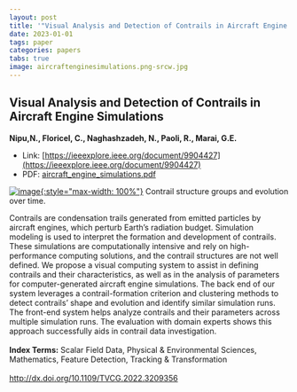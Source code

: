 ```yaml
---
layout: post
title: '"Visual Analysis and Detection of Contrails in Aircraft Engine Simulations"'
date: 2023-01-01
tags: paper
categories: papers
tabs: true
image: aircraftenginesimulations.png-srcw.jpg
---
```


## Visual Analysis and Detection of Contrails in Aircraft Engine Simulations
**Nipu,N., Floricel, C., Naghashzadeh, N., Paoli, R., Marai, G.E.**
- Link: [https://ieeexplore.ieee.org/document/9904427](https://ieeexplore.ieee.org/document/9904427)
- PDF: [aircraft_engine_simulations.pdf](/documents/aircraft_engine_simulations.pdf)


[![image](https://www.evl.uic.edu/output/originals/aircraftenginesimulations.png-srcw.jpg){:style="max-width: 100%"}](https://www.evl.uic.edu/output/originals/aircraftenginesimulations.png-srcw.jpg)
Contrail structure groups and evolution over time.

Contrails are condensation trails generated from emitted particles by aircraft engines, which perturb Earth’s radiation budget. Simulation modeling is used to interpret the formation and development of contrails. These simulations are computationally intensive and rely on high-performance computing solutions, and the contrail structures are not well defined. We propose a visual computing system to assist in defining contrails and their characteristics, as well as in the analysis of parameters for computer-generated aircraft engine simulations. The back end of our system leverages a contrail-formation criterion and clustering methods to detect contrails&rsquo; shape and evolution and identify similar simulation runs. The front-end system helps analyze contrails and their parameters across multiple simulation runs. The evaluation with domain experts shows this approach successfully aids in contrail data investigation.<br><br>
<strong>Index Terms:</strong> Scalar Field Data, Physical & Environmental Sciences, Mathematics, Feature Detection, Tracking & Transformation<br><br>
<a href="http://dx.doi.org/10.1109/TVCG.2022.3209356">http://dx.doi.org/10.1109/TVCG.2022.3209356</a>